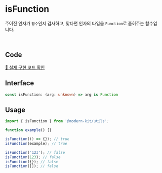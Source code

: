 # isFunction

주어진 인자가 `함수`인지 검사하고, 맞다면 인자의 타입을 `Function`로 좁혀주는 함수입니다.

<br />

## Code
[🔗 실제 구현 코드 확인](https://github.com/modern-agile-team/modern-kit/blob/main/packages/utils/src/validator/isFunction/index.ts)

## Interface
```ts title="typescript"
const isFunction: (arg: unknown) => arg is Function
```

## Usage
```ts title="typescript"
import { isFunction } from '@modern-kit/utils';

function example() {}

isFunction(() => {}); // true
isFunction(example); // true

isFunction('123'); // false
isFunction(123); // false
isFunction({}); // false
isFunction([]); // false
```
